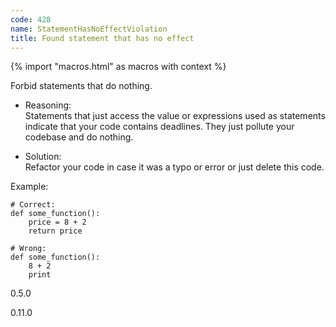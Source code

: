 ```yaml
---
code: 428
name: StatementHasNoEffectViolation
title: Found statement that has no effect
---
```


{% import "macros.html" as macros with context %}

Forbid statements that do nothing.

  - Reasoning:  
    Statements that just access the value or expressions used as
    statements indicate that your code contains deadlines. They just
    pollute your codebase and do nothing.

  - Solution:  
    Refactor your code in case it was a typo or error or just delete
    this code.

Example:

    # Correct:
    def some_function():
        price = 8 + 2
        return price
    
    # Wrong:
    def some_function():
        8 + 2
        print

<div class="versionadded">

0.5.0

</div>

<div class="versionchanged">

0.11.0

</div>